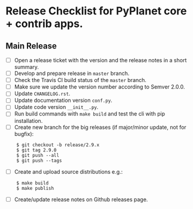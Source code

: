 # Release Checklist for PyPlanet core + contrib apps.

## Main Release

* [ ] Open a release ticket with the version and the release notes in a short summary.
* [ ] Develop and prepare release in ``master`` branch.
* [ ] Check the Travis CI build status of the ``master`` branch.
* [ ] Make sure we update the version number according to Semver 2.0.0.
* [ ] Update `CHANGELOG.rst`.
* [ ] Update documentation version `conf.py`.
* [ ] Update code version `__init__.py`.
* [ ] Run build commands with `make build` and test the cli with pip installation.
* [ ] Create new branch for the big releases (if major/minor update, not for bugfix):
```
    $ git checkout -b release/2.9.x
    $ git tag 2.9.0
    $ git push --all
    $ git push --tags
```
* [ ] Create and upload source distributions e.g.:
```
    $ make build
    $ make publish
```
* [ ] Create/update release notes on Github releases page.
